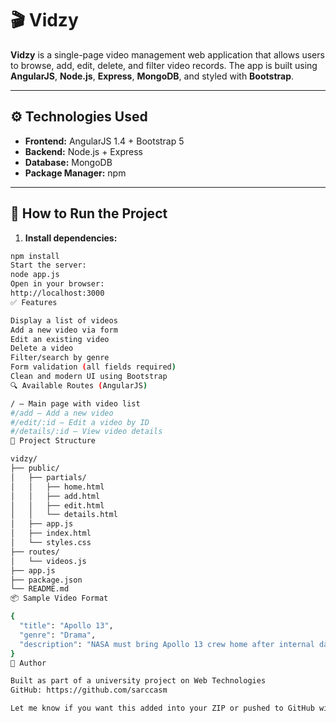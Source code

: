 # 🎬 Vidzy

**Vidzy** is a single-page video management web application that allows users to browse, add, edit, delete, and filter video records. The app is built using **AngularJS**, **Node.js**, **Express**, **MongoDB**, and styled with **Bootstrap**.

---

## ⚙️ Technologies Used

- **Frontend:** AngularJS 1.4 + Bootstrap 5
- **Backend:** Node.js + Express
- **Database:** MongoDB
- **Package Manager:** npm

---

## 🚀 How to Run the Project

1. **Install dependencies:**

```bash
npm install
Start the server:
node app.js
Open in your browser:
http://localhost:3000
✅ Features

Display a list of videos
Add a new video via form
Edit an existing video
Delete a video
Filter/search by genre
Form validation (all fields required)
Clean and modern UI using Bootstrap
🔍 Available Routes (AngularJS)

/ — Main page with video list
#/add — Add a new video
#/edit/:id — Edit a video by ID
#/details/:id — View video details
📁 Project Structure

vidzy/
├── public/
│   ├── partials/
│   │   ├── home.html
│   │   ├── add.html
│   │   ├── edit.html
│   │   └── details.html
│   ├── app.js
│   ├── index.html
│   └── styles.css
├── routes/
│   └── videos.js
├── app.js
├── package.json
└── README.md
📦 Sample Video Format

{
  "title": "Apollo 13",
  "genre": "Drama",
  "description": "NASA must bring Apollo 13 crew home after internal damage..."
}
🧑 Author

Built as part of a university project on Web Technologies
GitHub: https://github.com/sarccasm

Let me know if you want this added into your ZIP or pushed to GitHub with `.gitignore`, 
